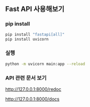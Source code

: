 ## Fast API 사용해보기

### pip install

```sh
pip install "fastapi[all]"
pip install uvicorn
```

### 실행

```sh
python -m uvicorn main:app --reload
```

### API 관련 문서 보기

http://127.0.0.1:8000/redoc

http://127.0.0.1:8000/docs
